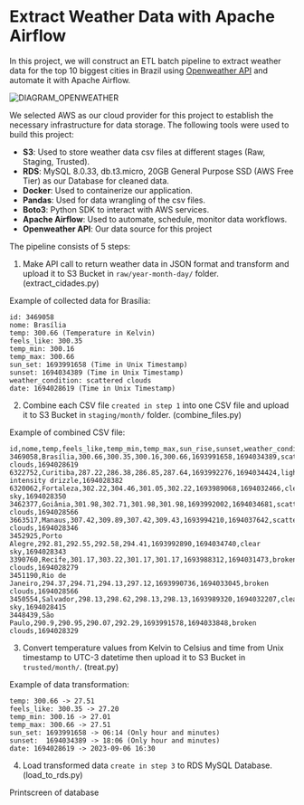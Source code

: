 # Extract Weather Data with Apache Airflow 

In this project, we will construct an ETL batch pipeline to extract weather data for the top 10 biggest cities in Brazil using [Openweather API](https://openweathermap.org/api) and automate it with Apache Airflow.

![DIAGRAM_OPENWEATHER](https://github.com/RodrigoEiki/CityWeatherAirflowETL/assets/125326098/f0c47a1a-155a-4a73-92d2-27f228cbbfe9)

We selected AWS as our cloud provider for this project to establish the necessary infrastructure for data storage. The following tools were used to build this project:

- **S3**: Used to store weather data csv files at different stages (Raw, Staging, Trusted).
- **RDS**: MySQL 8.0.33, db.t3.micro, 20GB General Purpose SSD (AWS Free Tier) as our Database for cleaned data.
- **Docker**: Used to containerize our application.
- **Pandas**: Used for data wrangling of the csv files.
- **Boto3**: Python SDK to interact with AWS services.
- **Apache Airflow**: Used to automate, schedule, monitor data workflows.
- **Openweather API**: Our data source for this project

The pipeline consists of 5 steps:

1. Make API call to return weather data in JSON format and transform and upload it to S3 Bucket in `raw/year-month-day/` folder. (extract_cidades.py)

Example of collected data for Brasília:

```
id: 3469058
nome: Brasília
temp: 300.66 (Temperature in Kelvin)
feels_like: 300.35
temp_min: 300.16
temp_max: 300.66
sun_set: 1693991658 (Time in Unix Timestamp)
sunset: 1694034389 (Time in Unix Timestamp)
weather_condition: scattered clouds
date: 1694028619 (Time in Unix Timestamp)
```

2. Combine each CSV file `created in step 1` into one CSV file and upload it to S3 Bucket in `staging/month/` folder. (combine_files.py)

Example of combined CSV file:

```
id,nome,temp,feels_like,temp_min,temp_max,sun_rise,sunset,weather_condition,date
3469058,Brasília,300.66,300.35,300.16,300.66,1693991658,1694034389,scattered clouds,1694028619
6322752,Curitiba,287.22,286.38,286.85,287.64,1693992276,1694034424,light intensity drizzle,1694028382
6320062,Fortaleza,302.22,304.46,301.05,302.22,1693989068,1694032466,clear sky,1694028350
3462377,Goiânia,301.98,302.71,301.98,301.98,1693992002,1694034681,scattered clouds,1694028566
3663517,Manaus,307.42,309.89,307.42,309.43,1693994210,1694037642,scattered clouds,1694028346
3452925,Porto Alegre,292.81,292.55,292.58,294.41,1693992890,1694034740,clear sky,1694028343
3390760,Recife,301.17,303.22,301.17,301.17,1693988312,1694031473,broken clouds,1694028279
3451190,Rio de Janeiro,294.37,294.71,294.13,297.12,1693990736,1694033045,broken clouds,1694028566
3450554,Salvador,298.13,298.62,298.13,298.13,1693989320,1694032207,clear sky,1694028415
3448439,São Paulo,290.9,290.95,290.07,292.29,1693991578,1694033848,broken clouds,1694028329
```

3. Convert temperature values from Kelvin to Celsius and time from Unix timestamp to UTC-3 datetime then upload it to S3 Bucket in `trusted/month/`. (treat.py)

Example of data transformation:

```
temp: 300.66 -> 27.51
feels_like: 300.35 -> 27.20
temp_min: 300.16 -> 27.01
temp_max: 300.66 -> 27.51
sun_set: 1693991658 -> 06:14 (Only hour and minutes)
sunset:  1694034389 -> 18:06 (Only hour and minutes)
date: 1694028619 -> 2023-09-06 16:30
```

4. Load transformed data `create in step 3` to RDS MySQL Database. (load_to_rds.py)

Printscreen of database
